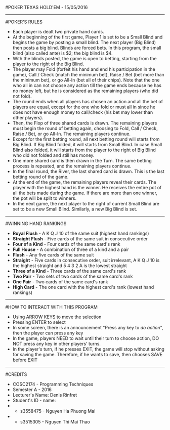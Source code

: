#POKER TEXAS HOLD'EM - 15/05/2016

------------------------------------------

#POKER'S RULES
* Each player is dealt two private hand cards.
* At the beginning of the first game, Player 1 is set to be a Small Blind and begins the game by posting a small blind. The next player (Big Blind) then posts a big blind. Blinds are forced bets. In this program, the small blind (also called ante) is $2; the big blind is $4.
* With the blinds posted, the game is open to betting, starting from the player to the right of the Big Blind. 
* The player may Fold (forfeit his hand and end his participation in the game), Call / Check (match the minimum bet), Raise / Bet (bet more than the minimum bet), or go All-In (bet all of their chips). Note that the one who all in can not choose any action till the game ends because he has no money left, but he is considered as the remaining players (who did not fold).
* The round ends when all players has chosen an action and all the bet of players are equal, except for the one who fold or must all in since he does not have enough money to call/check (his bet may lower than other players).
* Then, the Flop of three shared cards is drawn. The remaining players must begin the round of betting again, choosing to Fold, Call / Check, Raise / Bet, or go All-In. The remaining players continue.
* Except for the first betting round, all next betting round will starts from Big Blind. If Big Blind folded, it will starts from Small Blind. In case Small Blind also folded, it will starts from the player to the right of Big Blind who did not folded and still has money.
* One more shared card is then drawn in the Turn. The same betting process is repeated, and the remaining players continue.
* In the final round, the River, the last shared card is drawn. This is the last betting round of the game.
* At the end of the game, the remaining players reveal their cards. The player with the highest hand is the winner. He receives the entire pot of all the bets made during the game. If there are more than one winner, the pot will be split to winners.
* In the next game, the next player to the right of current Small Blind are set to be a new Small Blind. Similarly, a new Big Blind is set.

---------------------------------

#WINNING HAND RANKINGS
* **Royal Flush** - A K Q J 10 of the same suit (highest hand rankings)
* **Straight Flush** - Five cards of the same suit in consecutive order
* **Four of a Kind** - Four cards of the same card's rank
* **Full House** - A combination of three of a kind and a pair
* **Flush** - Any five cards of the same suit
* **Straight** - Five cards in consecutive order, suit irrelevant, A K Q J 10 is the highest straight and 5 4 3 2 A is the lowest straight
* **Three of a Kind** - Three cards of the same card's rank
* **Two Pair** - Two sets of two cards of the same card's rank
* **One Pair** - Two cards of the same card's rank
* **High Card** - The one card with the highest card's rank (lowest hand rankings)

---------------------------------

#HOW TO INTERACT WITH THIS PROGRAM
* Using ARROW KEYS to move the selection
* Pressing ENTER to select
* In some screen, there is an announcement "Press any key to *do action*", then the player can press any key
* In the game, players NEED to wait until their turn to choose action, DO NOT press any key in other players' turns.
* In the player's turn, if he presses EXIT, the game will stop without asking for saving the game. Therefore, if he wants to save, then chooses SAVE before EXIT

----------------------------------

#CREDITS
* COSC2174 - Programming Techniques
* Semester A - 2016
* Lecturer's Name: Denis Rinfret
* Student's ID - name:
* * s3558475 - Nguyen Ha Phuong Mai
* * s3515305 - Nguyen Thi Mai Thao